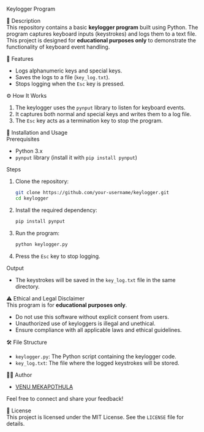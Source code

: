 Keylogger Program  

📖 Description  
This repository contains a basic **keylogger program** built using Python. The program captures keyboard inputs (keystrokes) and logs them to a text file. This project is designed for **educational purposes only** to demonstrate the functionality of keyboard event handling.

🚀 Features  
- Logs alphanumeric keys and special keys.  
- Saves the logs to a file (`key_log.txt`).  
- Stops logging when the `Esc` key is pressed.  

⚙️ How It Works  
1. The keylogger uses the `pynput` library to listen for keyboard events.  
2. It captures both normal and special keys and writes them to a log file.  
3. The `Esc` key acts as a termination key to stop the program.

 📝 Installation and Usage  
 Prerequisites  
- Python 3.x  
- `pynput` library (install it with `pip install pynput`)

 Steps  
1. Clone the repository:  
   ```bash
   git clone https://github.com/your-username/keylogger.git
   cd keylogger
   ```
2. Install the required dependency:  
   ```bash
   pip install pynput
   ```
3. Run the program:  
   ```bash
   python keylogger.py
   ```
4. Press the `Esc` key to stop logging.

 Output  
- The keystrokes will be saved in the `key_log.txt` file in the same directory.

 ⚠️ Ethical and Legal Disclaimer  
This program is for **educational purposes only**.  
- Do not use this software without explicit consent from users.  
- Unauthorized use of keyloggers is illegal and unethical.  
- Ensure compliance with all applicable laws and ethical guidelines.  

 🛠️ File Structure  
- `keylogger.py`: The Python script containing the keylogger code.  
- `key_log.txt`: The file where the logged keystrokes will be stored.  

👩‍💻 Author  
- [VENU MEKAPOTHULA](https://www.linkedin.com/in/venumekapothula/)  

Feel free to connect and share your feedback!

 📄 License  
This project is licensed under the MIT License. See the `LICENSE` file for details. 
